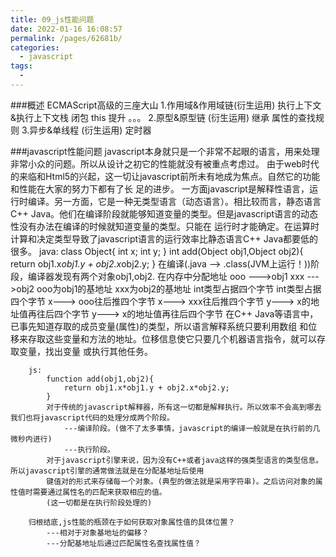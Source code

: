 ```yaml
---
title: 09_js性能问题
date: 2022-01-16 16:08:57
permalink: /pages/62681b/
categories:
  - javascript
tags:
  - 
---
```


###概述
	ECMAScript高级的三座大山
		1.作用域&作用域链(衍生运用)
			执行上下文&执行上下文栈
				闭包
				this
				提升
				。。。
		2.原型&原型链	(衍生运用)
				继承
				属性的查找规则
		3.异步&单线程	(衍生运用)
				定时器

###javascript性能问题
		javascript本身就只是一个非常不起眼的语言，用来处理非常小众的问题。所以从设计之初它的性能就没有被重点考虑过。
	由于web时代的来临和Html5的兴起，这一切让javascript前所未有地成为焦点。自然它的功能和性能在大家的努力下都有了长
	足的进步。
		一方面javascript是解释性语言，运行时编译。另一方面，它是一种无类型语言（动态语言）。相比较而言，静态语言C++ 
	Java。他们在编译阶段就能够知道变量的类型。但是javascript语言的动态性没有办法在编译的时候就知道变量的类型。只能在
	运行时才能确定。在运算时计算和决定类型导致了javascript语言的运行效率比静态语言C++ Java都要低的很多。
		java:
			class Object{
				int x;
				int y;
			}
			int add(Object obj1,Object obj2){
				return obj1.x*obj1.y + obj2.x*obj2.y;
			}
			在编译(.java --> .class(JVM上运行！))阶段，编译器发现有两个对象obj1,obj2.
			在内存中分配地址
						ooo --->obj1					xxx --->obj2
						ooo为obj1的基地址				xxx为obj2的基地址
						int类型占据四个字节				int类型占据四个字节
						x---> ooo往后推四个字节			x---> xxx往后推四个字节
						y---> x的地址值再往后四个字节		y---> x的地址值再往后四个字节
			在C++ Java等语言中，已事先知道存取的成员变量(属性)的类型，所以语言解释系统只要利用数组
			和位移来存取这些变量和方法的地址。位移信息使它只要几个机器语言指令，就可以存取变量，找出变量
			或执行其他任务。
		
		js:
			function add(obj1,obj2){
				return obj1.x*obj1.y + obj2.x*obj2.y;
			}
			对于传统的javascript解释器，所有这一切都是解释执行。所以效率不会高到哪去我们也将javascript代码的处理分成两个阶段。
				---编译阶段。(做不了太多事情，javascript的编译一般就是在执行前的几微秒内进行)
				---执行阶段。
			对于javascript引擎来说，因为没有C++或者java这样的强类型语言的类型信息。所以javascript引擎的通常做法就是在分配基地址后使用
			键值对的形式来存储每一个对象。(典型的做法就是采用字符串)。之后访问对象的属性值时需要通过属性名的匹配来获取相应的值。
			(这一切都是在执行阶段处理的)
		
		归根结底,js性能的瓶颈在于如何获取对象属性值的具体位置？
			---相对于对象基地址的偏移？
			---分配基地址后通过匹配属性名查找属性值？

